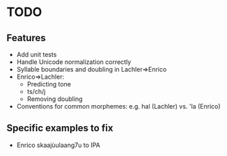 # TODO

## Features

* Add unit tests
* Handle Unicode normalization correctly
* Syllable boundaries and doubling in Lachler=>Enrico
* Enrico=>Lachler:
  * Predicting tone
  * ts/ch/j
  * Removing doubling
* Conventions for common morphemes: e.g. hal (Lachler) vs. 'la (Enrico)

## Specific examples to fix

* Enrico skaajùulaang7u to IPA